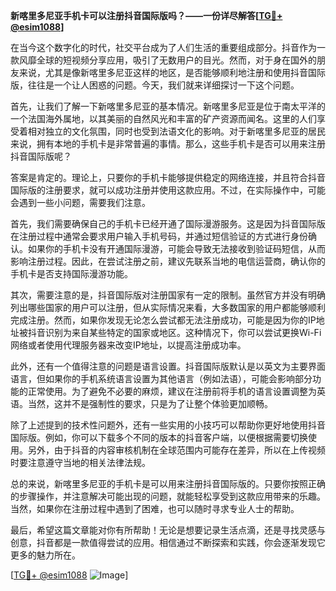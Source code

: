 **新喀里多尼亚手机卡可以注册抖音国际版吗？——一份详尽解答[[TG💪+ @esim1088](https://t.me/s/esim1088)]**

在当今这个数字化的时代，社交平台成为了人们生活的重要组成部分。抖音作为一款风靡全球的短视频分享应用，吸引了无数用户的目光。然而，对于身在国外的朋友来说，尤其是像新喀里多尼亚这样的地区，是否能够顺利地注册和使用抖音国际版，往往是一个让人困惑的问题。今天，我们就来详细探讨一下这个问题。

首先，让我们了解一下新喀里多尼亚的基本情况。新喀里多尼亚是位于南太平洋的一个法国海外属地，以其美丽的自然风光和丰富的矿产资源而闻名。这里的人们享受着相对独立的文化氛围，同时也受到法语文化的影响。对于新喀里多尼亚的居民来说，拥有本地的手机卡是非常普遍的事情。那么，这些手机卡是否可以用来注册抖音国际版呢？

答案是肯定的。理论上，只要你的手机卡能够提供稳定的网络连接，并且符合抖音国际版的注册要求，就可以成功注册并使用这款应用。不过，在实际操作中，可能会遇到一些小问题，需要我们注意。

首先，我们需要确保自己的手机卡已经开通了国际漫游服务。这是因为抖音国际版在注册过程中通常会要求用户输入手机号码，并通过短信验证的方式进行身份确认。如果你的手机卡没有开通国际漫游，可能会导致无法接收到验证码短信，从而影响注册过程。因此，在尝试注册之前，建议先联系当地的电信运营商，确认你的手机卡是否支持国际漫游功能。

其次，需要注意的是，抖音国际版对注册国家有一定的限制。虽然官方并没有明确列出哪些国家的用户可以注册，但从实际情况来看，大多数国家的用户都能够顺利完成注册。然而，如果你发现无论怎么尝试都无法注册成功，可能是因为你的IP地址被抖音识别为来自某些特定的国家或地区。这种情况下，你可以尝试更换Wi-Fi网络或者使用代理服务器来改变IP地址，以提高注册成功率。

此外，还有一个值得注意的问题是语言设置。抖音国际版默认是以英文为主要界面语言，但如果你的手机系统语言设置为其他语言（例如法语），可能会影响部分功能的正常使用。为了避免不必要的麻烦，建议在注册前将手机的语言设置调整为英语。当然，这并不是强制性的要求，只是为了让整个体验更加顺畅。

除了上述提到的技术性问题外，还有一些实用的小技巧可以帮助你更好地使用抖音国际版。例如，你可以下载多个不同的版本的抖音客户端，以便根据需要切换使用。另外，由于抖音的内容审核机制在全球范围内可能存在差异，所以在上传视频时要注意遵守当地的相关法律法规。

总的来说，新喀里多尼亚的手机卡是可以用来注册抖音国际版的。只要你按照正确的步骤操作，并注意解决可能出现的问题，就能轻松享受到这款应用带来的乐趣。当然，如果你在注册过程中遇到了困难，也可以随时寻求专业人士的帮助。

最后，希望这篇文章能对你有所帮助！无论是想要记录生活点滴，还是寻找灵感与创意，抖音都是一款值得尝试的应用。相信通过不断探索和实践，你会逐渐发现它更多的魅力所在。

[[TG💪+ @esim1088](https://t.me/s/esim1088) ![Image](https://i.postimg.cc/4NQfJmqS/Snipaste-2025-05-13-00-14-12.png)]